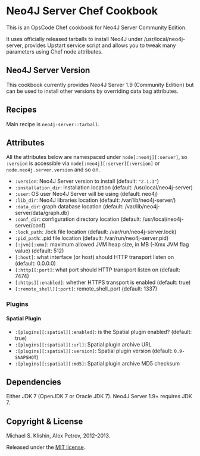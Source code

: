 # Neo4J Server Chef Cookbook

This is an OpsCode Chef cookbook for Neo4J Server Community Edition.

It uses officially released tarballs to install Neo4J under /usr/local/neo4j-server,
provides Upstart service script and allows you to tweak many parameters using Chef node
attributes.


## Neo4J Server Version

This cookbook currently provides Neo4J Server 1.9 (Community Edition) but can be used
to install other versions by overriding data bag attributes.


## Recipes

Main recipe is `neo4j-server::tarball`.


## Attributes

All the attributes below are namespaced under `node[:neo4j][:server]`, so `:version` is accessible
via `node[:neo4j][:server][:version]` or `node.neo4j.server.version` and so on.

* `:version`: Neo4J Server version to install (default: `"2.1.3"`)
* `:installation_dir`: installation location (default: /usr/local/neo4j-server)
* `:user`: OS user Neo4J Server will be using (default: neo4j)
* `:lib_dir`: Neo4J libraries location (default: /var/lib/neo4j-server/)
* `:data_dir`: graph database location (default: /var/lib/neo4j-server/data/graph.db)
* `:conf_dir`: configuration directory location (default: /usr/local/neo4j-server/conf)
* `:lock_path`: .lock file location (default: /var/run/neo4j-server.lock)
* `:pid_path`: .pid file location (default: /var/run/neo4j-server.pid)
* `[:jvm][:xmx]`: maximum allowed JVM heap size, in MB (-Xmx JVM flag value) (default: 512)
* `[:host]`: what interface (or host) should HTTP transport listen on (default: 0.0.0.0)
* `[:http][:port]`: what port should HTTP transport listen on (default: 7474)
* `[:https][:enabled]`: whether HTTPS transport is enabled (default: true)
* `[:remote_shell][:port]`: remote_shell_port (default: 1337)

### Plugins

#### Spatial Plugin

 * `:[plugins][:spatial][:enabled]`: is the Spatial plugin enabled? (default: true)
 * `:[plugins][:spatial][:url]`: Spatial plugin archive URL
 * `:[plugins][:spatial][:version]`: Spatial plugin version (default: `0.9-SNAPSHOT`)
 * `:[plugins][:spatial][:md5]`: Spatial plugin archive MD5 checksum


## Dependencies

Either JDK 7 (OpenJDK 7 or Oracle JDK 7). Neo4J Server 1.9+ requires JDK 7.


## Copyright & License

Michael S. Klishin, Alex Petrov, 2012-2013.

Released under the [MIT license](http://www.opensource.org/licenses/mit-license.php).
